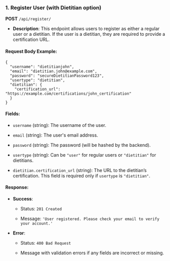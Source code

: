 ### 1. **Register User (with Dietitian option)**

**POST** `/api/register/`

-   **Description**: This endpoint allows users to register as either a regular user or a dietitian. If the user is a dietitian, they are required to provide a certification URL.
    

#### Request Body Example:

    {
      "username": "dietitianjohn",
      "email": "dietitian.john@example.com",
      "password": "secureDietitianPassword123",
      "usertype": "dietitian",
      "dietitian": {
        "certification_url": "https://example.com/certifications/john_certification"
      }
    }

#### Fields:

-   `username` (string): The username of the user.
    
-   `email` (string): The user's email address.
    
-   `password` (string): The password (will be hashed by the backend).
    
-   `usertype` (string): Can be `"user"` for regular users or `"dietitian"` for dietitians.
    
-   `dietitian.certification_url` (string): The URL to the dietitian’s certification. This field is required only if `usertype` is `"dietitian"`.
    

#### Response:

-   **Success**:
    
    -   Status: `201 Created`
        
    -   Message: `'User registered. Please check your email to verify your account.'`
        
-   **Error**:
    
    -   Status: `400 Bad Request`
        
    -   Message with validation errors if any fields are incorrect or missing.
        
